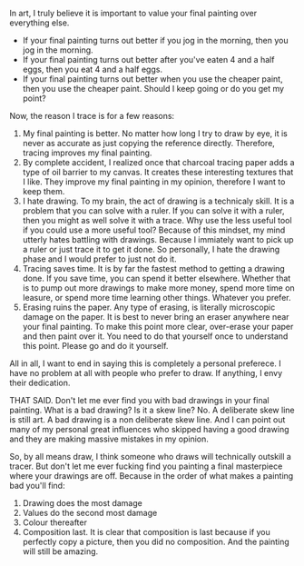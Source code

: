 In art, I truly believe it is important to value your final painting over everything else.
- If your final painting turns out better if you jog in the morning, then you jog in the morning.
- If your final painting turns out better after you've eaten 4 and a half eggs, then you eat 4 and a half eggs.
- If your final painting turns out better when you use the cheaper paint, then you use the cheaper paint.
Should I keep going or do you get my point?

Now, the reason I trace is for a few reasons:
1. My final painting is better. No matter how long I try to draw by eye, it is never as accurate as just copying the reference directly. Therefore, tracing improves my final painting.
2. By complete accident, I realized once that charcoal tracing paper adds a type of oil barrier to my canvas. It creates these interesting textures that I like. They improve my final painting in my opinion, therefore I want to keep them.
3. I hate drawing. To my brain, the act of drawing is a technicaly skill. It is a problem that you can solve with a ruler. If you can solve it with a ruler, then you might as well solve it with a trace. Why use the less useful tool if you could use a more useful tool? Because of this mindset, my mind utterly hates battling with drawings. Because I immiately want to pick up a ruler or just trace it to get it done. So personally, I hate the drawing phase and I would prefer to just not do it.
4. Tracing saves time. It is by far the fastest method to getting a drawing done. If you save time, you can spend it better elsewhere. Whether that is to pump out more drawings to make more money, spend more time on leasure, or spend more time learning other things. Whatever you prefer.
5. Erasing ruins the paper. Any type of erasing, is literally microscopic damage on the paper. It is best to never bring an eraser anywhere near your final painting. To make this point more clear, over-erase your paper and then paint over it. You need to do that yourself once to understand this point. Please go and do it yourself.

All in all, I want to end in saying this is completely a personal preferece. I have no problem at all with people who prefer to draw. If anything, I envy their dedication.

THAT SAID. Don't let me ever find you with bad drawings in your final painting. What is a bad drawing? Is it a skew line? No. A deliberate skew line is still art. A bad drawing is a non deliberate skew line. And I can point out many of my personal great influences who skipped having a good drawing and they are making massive mistakes in my opinion.

So, by all means draw, I think someone who draws will technically outskill a tracer. But don't let me ever fucking find you painting a final masterpiece where your drawings are off. Because in the order of what makes a painting bad you'll find:
1. Drawing does the most damage
2. Values do the second most damage
3. Colour thereafter
4. Composition last. It is clear that composition is last because if you perfectly copy a picture, then you did no composition. And the painting will still be amazing.